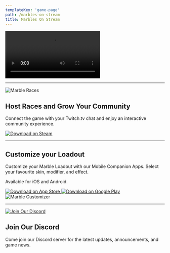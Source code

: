 ```yaml
---
templateKey: 'game-page'
path: /marbles-on-stream
title: Marbles On Stream
---
```

<!--`youtube: https://www.youtube.com/watch?v=TEf2mCmyRlU`-->

<video controls><source src="/img/marbles-trailer.mp4" type="video/mp4"></video>

<hr/>

<section class="selling-point">

<img alt="Marble Races" src="/img/marbles-play.webp" />

<div>

<h2>Host Races and Grow Your Community</h2>
<p>Connect the game with your Twitch.tv chat and enjoy an interactive community experience.</p>

<a href="https://store.steampowered.com/app/1170970/Marbles_on_Stream/" target="_blank" rel="noreferrer noopener">
<img alt="Download on Steam" src="/img/steam_download.webp" />
</a>

</div>

</section>

<hr/>

<section class="selling-point">

<div>

<h2>Customize your Loadout</h2>
<p>Customize your Marble Loadout with our Mobile Companion Apps. Select your favourite skin, modifier, and effect.</p>
<p>Available for iOS and Android.</p>

<a href="https://apps.apple.com/de/app/marbles-on-stream-mobile/id1443250176" target="_blank" rel="noreferrer noopener">
<img alt="Download on App Store" src="/img/ios_download.webp" />
</a>

<a href="https://play.google.com/store/apps/details?id=com.pixelbypixel.mosmobile" target="_blank" rel="noreferrer noopener">
<img alt="Download on Google Play" src="/img/google_play_download.webp" />
</a>

</div>

<img alt="Marble Customizer" src="/img/marbles-customize.webp" />

</section>

<hr/>

<section class="selling-point">

<a href="https://discord.com/invite/pixelbypixelstudios" target="_blank" rel="noreferrer noopener">
<img alt="Join Our Discord" src="/img/discord_pbp.webp" />
</a>

<div>

<h2>Join Our Discord</h2>
<p>Come join our Discord server for the latest updates, announcements, and game news.</p>

</div>

</section>